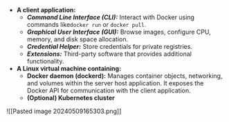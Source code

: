 - **A client application:**
    - _**Command Line Interface (CLI):**_ Interact with Docker using commands like`docker run` or `docker pull`.
    - _**Graphical User Interface (GUI):**_ Browse images, configure CPU, memory, and disk space allocation.
    - _**Credential Helper:**_ Store credentials for private registries.
    - _**Extensions:**_ Third-party software that provides additional functionality.
- **A Linux virtual machine containing:**
    - **Docker daemon (dockerd):** Manages container objects, networking, and volumes within the server host application. It exposes the Docker API for communication with the client application.
    - **(Optional) Kubernetes cluster**

![[Pasted image 20240509165303.png]]